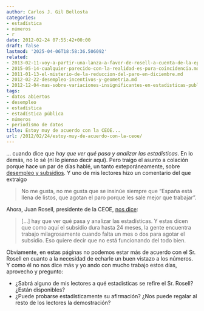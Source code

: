 ```yaml
---
author: Carlos J. Gil Bellosta
categories:
- estadística
- números
- r
date: 2012-02-24 07:55:42+00:00
draft: false
lastmod: '2025-04-06T18:58:36.506092'
related:
- 2013-02-11-voy-a-partir-una-lanza-a-favor-de-rosell-a-cuenta-de-la-epa.md
- 2015-05-14-cualquier-parecido-con-la-realidad-es-pura-coincidencia.md
- 2011-01-13-el-misterio-de-la-reduccion-del-paro-en-diciembre.md
- 2012-02-22-desempleo-incentivos-y-geometria.md
- 2012-12-04-mas-sobre-variaciones-insignificantes-en-estadisticas-publicas.md
tags:
- datos abiertos
- desempleo
- estadística
- estadística pública
- números
- periodismo de datos
title: Estoy muy de acuerdo con la CEOE...
url: /2012/02/24/estoy-muy-de-acuerdo-con-la-ceoe/
---
```


... cuando dice que _hay que ver qué pasa y analizar las estadísticas_. En lo demás, no lo sé (ni lo pienso decir aquí). Pero traigo el asunto a colación porque hace un par de días hablé, un tanto exteporáneamente, sobre [desempleo y subsidios](http://www.datanalytics.com/2012/02/22/desempleo-incentivos-y-geometria/). Y uno de mis lectores hizo un comentario del que extraigo

>No me gusta, no me gusta que se insinúe siempre que “España está llena de listos, que agotan el paro porque les sale mejor que trabajar”.

Ahora, Juan Rosell, presidente de la CEOE, [nos dice](http://www.expansion.com/2012/02/23/economia/1329987279.html):

>[...] hay que ver qué pasa y analizar las estadísticas. Y estas dicen que como aquí el subsidio dura hasta 24 meses, la gente encuentra trabajo milagrosamente cuando falta un mes o dos para agotar el subsidio. Eso quiere decir que no está funcionando del todo bien.

Obviamente, en estas páginas no podemos estar más de acuerdo con el Sr. Rosell en cuanto a la necesidad de echarle un buen vistazo a los números. Y como él no nos dice más y yo ando con mucho trabajo estos días, aprovecho y pregunto:

* ¿Sabrá alguno de mis lectores a qué estadísticas se refire el Sr. Rosell? ¿Están disponibles?
* ¿Puede probarse estadísticamente su afirmación? ¿Nos puede regalar al resto de los lectores la demostración?